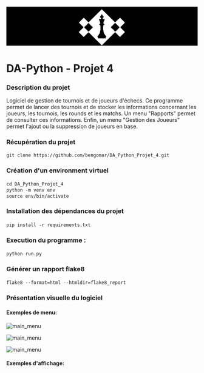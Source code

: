 ![chess_center](img/centre_echecs.png)

# DA-Python - Projet 4

### Description du projet

Logiciel de gestion de tournois et de joueurs d'échecs.
Ce programme permet de lancer des tournois et de stocker les informations concernant les joueurs, les tournois, les rounds et les matchs.
Un menu "Rapports" permet de consulter ces informations.
Enfin, un menu "Gestion des Joueurs" permet l'ajout ou la suppression de joueurs en base.

### Récupération du projet
```
git clone https://github.com/bengomar/DA_Python_Projet_4.git
```

### Création d'un environment virtuel
```
cd DA_Python_Projet_4
python -m venv env
source env/bin/activate
```

### Installation des dépendances du projet
```pip install -r requirements.txt```

### Execution du programme :
    
```python run.py```

### Générer un rapport flake8
    
```flake8 --format=html --htmldir=flake8_report```

### Présentation visuelle du logiciel

#### Exemples de menu:

![main_menu](img/menu_principal.png)

![main_menu](img/menu_joueurs.png)

![main_menu](img/menu_rapports.png)

#### Exemples d'affichage: